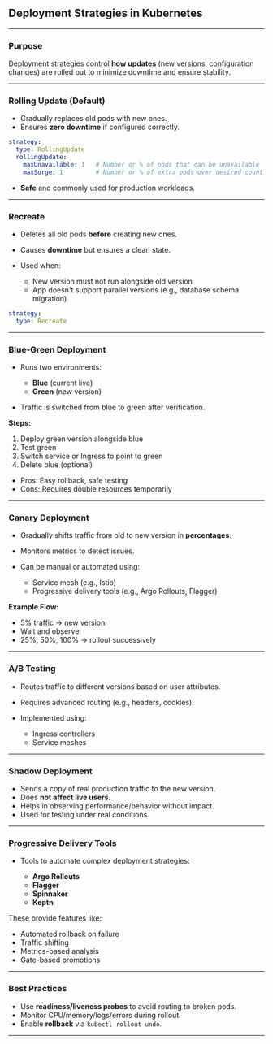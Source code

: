 ## **Deployment Strategies in Kubernetes**

---

### **Purpose**

Deployment strategies control **how updates** (new versions, configuration changes) are rolled out to minimize downtime and ensure stability.

---

### **Rolling Update (Default)**

* Gradually replaces old pods with new ones.
* Ensures **zero downtime** if configured correctly.

```yaml
strategy:
  type: RollingUpdate
  rollingUpdate:
    maxUnavailable: 1   # Number or % of pods that can be unavailable
    maxSurge: 1         # Number or % of extra pods over desired count
```

* **Safe** and commonly used for production workloads.

---

### **Recreate**

* Deletes all old pods **before** creating new ones.
* Causes **downtime** but ensures a clean state.
* Used when:

  * New version must not run alongside old version
  * App doesn't support parallel versions (e.g., database schema migration)

```yaml
strategy:
  type: Recreate
```

---

### **Blue-Green Deployment**

* Runs two environments:

  * **Blue** (current live)
  * **Green** (new version)
* Traffic is switched from blue to green after verification.

**Steps:**

1. Deploy green version alongside blue
2. Test green
3. Switch service or Ingress to point to green
4. Delete blue (optional)

* Pros: Easy rollback, safe testing
* Cons: Requires double resources temporarily

---

### **Canary Deployment**

* Gradually shifts traffic from old to new version in **percentages**.
* Monitors metrics to detect issues.
* Can be manual or automated using:

  * Service mesh (e.g., Istio)
  * Progressive delivery tools (e.g., Argo Rollouts, Flagger)

**Example Flow:**

* 5% traffic → new version
* Wait and observe
* 25%, 50%, 100% → rollout successively

---

### **A/B Testing**

* Routes traffic to different versions based on user attributes.
* Requires advanced routing (e.g., headers, cookies).
* Implemented using:

  * Ingress controllers
  * Service meshes

---

### **Shadow Deployment**

* Sends a copy of real production traffic to the new version.
* Does **not affect live users**.
* Helps in observing performance/behavior without impact.
* Used for testing under real conditions.

---

### **Progressive Delivery Tools**

* Tools to automate complex deployment strategies:

  * **Argo Rollouts**
  * **Flagger**
  * **Spinnaker**
  * **Keptn**

These provide features like:

* Automated rollback on failure
* Traffic shifting
* Metrics-based analysis
* Gate-based promotions

---

### **Best Practices**

* Use **readiness/liveness probes** to avoid routing to broken pods.
* Monitor CPU/memory/logs/errors during rollout.
* Enable **rollback** via `kubectl rollout undo`.

---
